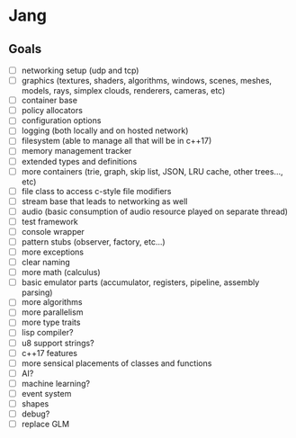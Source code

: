 # Jang

## Goals
- [ ] networking setup (udp and tcp)
- [ ] graphics (textures, shaders, algorithms, windows, scenes, meshes, models, rays, simplex clouds, renderers, cameras, etc)
- [ ] container base
- [ ] policy allocators
- [ ] configuration options
- [ ] logging (both locally and on hosted network)
- [ ] filesystem (able to manage all that will be in c++17)
- [ ] memory management tracker
- [ ] extended types and definitions
- [ ] more containers (trie, graph, skip list, JSON, LRU cache, other trees..., etc)
- [ ] file class to access c-style file modifiers
- [ ] stream base that leads to networking as well
- [ ] audio (basic consumption of audio resource played on separate thread)
- [ ] test framework
- [ ] console wrapper
- [ ] pattern stubs (observer, factory, etc...)
- [ ] more exceptions
- [ ] clear naming
- [ ] more math (calculus)
- [ ] basic emulator parts (accumulator, registers, pipeline, assembly parsing)
- [ ] more algorithms
- [ ] more parallelism
- [ ] more type traits
- [ ] lisp compiler?
- [ ] u8 support strings?
- [ ] c++17 features
- [ ] more sensical placements of classes and functions
- [ ] AI?
- [ ] machine learning?
- [ ] event system
- [ ] shapes
- [ ] debug?
- [ ] replace GLM
